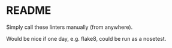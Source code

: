 # README

Simply call these linters manually (from anywhere).

Would be nice if one day, e.g. flake8, could be run as a nosetest.
